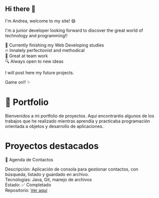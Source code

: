 ## Hi there 👋

I'm Andrea, welcome to my site! 😄

I'm a junior developer looking forward to discover the great world of technology and programming!! 

🌱 Currently finishing my Web Developing studies  
🔥 Innately perfectionist and methodical         
🤝 Great at team work           
🔍 Always open to new ideas  

I will post here my future projects.

Game on!! ✨


# 🌟 Portfolio

Bienvenidos a mi portfolio de proyectos. Aquí encontraréis algunos de los trabajos que he realizado mientras aprendía y practicaba programación orientada a objetos y desarrollo de aplicaciones.

# Proyectos destacados

📒 Agenda de Contactos

Descripción: Aplicación de consola para gestionar contactos, con búsqueda, listado y guardado en archivo.  
Tecnologías: Java, Git, manejo de archivos  
Estado: ✅ Completado  
Repositorio: [Ver aquí](https://github.com/AndreaDGR/Agenda_Personal.git)
